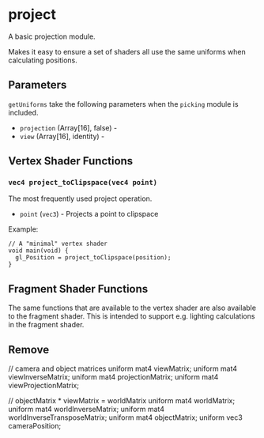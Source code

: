 # project

A basic projection module.

Makes it easy to ensure a set of shaders all use the same uniforms when
calculating positions.

## Parameters

`getUniforms` take the following parameters when the `picking` module is
included.

- `projection` (Array[16], false) -
- `view` (Array[16], identity) -

## Vertex Shader Functions

### `vec4 project_toClipspace(vec4 point)`

The most frequently used project operation.

- `point` (`vec3`) - Projects a point to clipspace

Example:

```
// A "minimal" vertex shader
void main(void) {
  gl_Position = project_toClipspace(position);
}
```

## Fragment Shader Functions

The same functions that are available to the vertex shader are also available
to the fragment shader. This is intended to support e.g. lighting calculations
in the fragment shader.

## Remove

// camera and object matrices
uniform mat4 viewMatrix;
uniform mat4 viewInverseMatrix;
uniform mat4 projectionMatrix;
uniform mat4 viewProjectionMatrix;

// objectMatrix * viewMatrix = worldMatrix
uniform mat4 worldMatrix;
uniform mat4 worldInverseMatrix;
uniform mat4 worldInverseTransposeMatrix;
uniform mat4 objectMatrix;
uniform vec3 cameraPosition;
